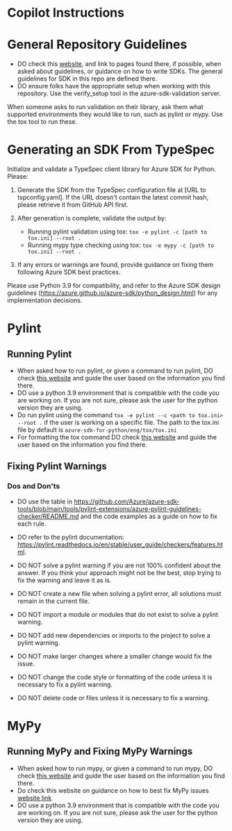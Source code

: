 # Copilot Instructions


# General Repository Guidelines
- DO check this [website](https://azure.github.io/azure-sdk/python_design.html), and link to pages found there, if possible, when asked about guidelines, or guidance on how to write SDKs. The general guidelines for SDK in this repo are defined there.
- DO ensure folks have the appropriate setup when working with this repository. Use the verify_setup tool in the azure-sdk-validation server.

When someone asks to run validation on their library, ask them what supported environments they would like to run, such as pylint or mypy. Use the tox tool to run these.

# Generating an SDK From TypeSpec

Initialize and validate a TypeSpec client library for Azure SDK for Python. Please:

1. Generate the SDK from the TypeSpec configuration file at [URL to tspconfig.yaml]. If the URL doesn't contain the latest commit hash, please retrieve it from GitHub API first.

2. After generation is complete, validate the output by:
   - Running pylint validation using tox: `tox -e pylint -c [path to tox.ini] --root .`
   - Running mypy type checking using tox: `tox -e mypy -c [path to tox.ini] --root .`

3. If any errors or warnings are found, provide guidance on fixing them following Azure SDK best practices.

Please use Python 3.9 for compatibility, and refer to the Azure SDK design guidelines (https://azure.github.io/azure-sdk/python_design.html) for any implementation decisions.

<!-- When asked to generate an SDK from TypeSpec, do the following:
- Prompt the user to provide the url to the TypeSpec configuration file (tspconfig.yaml) of the library they are working on. This file is usually located in the root directory of the library.
- If the user passed the url to the tspconfig.yaml file, check if the file exists. If it does not exist, ask them to provide the correct url. We do not need to download the typespec files. The url should have the most recent commit hash of the tspconfig.yaml file instead of a branch name like `main`. If the url does not have a commit hash, use the GitHub API to get the most recent commit hash of the tspconfig.yaml file. If you are unable to do this, ask the user to provide the correct url. `curl -s "https://api.github.com/repos/Azure/azure-rest-api-specs/commits?path=,path to tspconfig.yaml>&per_page=1"`  helpful.
- Please ensure you use the latest commit hash for the file in the URL, install the necessary TypeSpec client generator CLI tool if it's not already present, and then run the initialization command.
- Do not use the `main` branch name in the url. The url should look like this: `https://raw.githubusercontent.com/Azure/azure-sdk-for-python/<commit_hash>/sdk/<service>/<service>/tspconfig.yaml`.
- Then check if the user has the @azure-tools/typespec-client-generator-cli package installed. If not, ask them to install it using the command `npm install -g @azure-tools/typespec-client-generator-cli`.
- Finally use the @azure-tools/typespec-client-generator-core-cli to generate the SDK using the command `npx @azure-tools/typespec-client-generator-cli init --tsp-config <url to tspconfig.yaml file>`
- If the above steps do not work refer to [this website](https://azure.github.io/typespec-azure/docs/howtos/generate-with-tsp-client/intro_tsp_client/) for more information on how to generate the SDK from TypeSpec.
- After we generate the SDK, ensure to validate the output and check for any errors or warnings by running pylint and mypy with their respective tox commands [see here](https://github.com/Azure/azure-sdk-for-python/blob/main/doc/dev/tests.md#tox). If there are any issues, please refer to the relevant sections below for guidance on how to fix them. -->

# Pylint

## Running Pylint
- When asked how to run pylint, or given a command to run pylint, DO check [this website](https://github.com/Azure/azure-sdk-for-python/blob/main/doc/dev/pylint_checking.md) and guide the user based on the information you find there. 
- DO use a python 3.9 environment that is compatible with the code you are working on. If you are not sure, please ask the user for the python version they are using. 
- Do run pylint using the command `tox -e pylint --c <path to tox.ini> --root .` if the user is working on a specific file. The path to the tox.ini file by default is `azure-sdk-for-python/eng/tox/tox.ini`
- For formatting the tox command DO check [this website](https://github.com/Azure/azure-sdk-for-python/blob/main/doc/dev/tests.md#tox) and guide the user based on the information you find there.



## Fixing Pylint Warnings

### Dos and Don'ts
- DO use the table in https://github.com/Azure/azure-sdk-tools/blob/main/tools/pylint-extensions/azure-pylint-guidelines-checker/README.md and the code examples as a guide on how to fix each rule. 
- DO refer to the pylint documentation: https://pylint.readthedocs.io/en/stable/user_guide/checkers/features.html.


- DO NOT solve a pylint warning if you are not 100% confident about the answer. If you think your approach might not be the best, stop trying to fix the warning and leave it as is.
- DO NOT create a new file when solving a pylint error, all solutions must remain in the current file.
- DO NOT import a module or modules that do not exist to solve a pylint warning.
- DO NOT add new dependencies or imports to the project to solve a pylint warning.
- DO NOT make larger changes where a smaller change would fix the issue.
- DO NOT change the code style or formatting of the code unless it is necessary to fix a pylint warning.
- DO NOT delete code or files unless it is necessary to fix a warning.


# MyPy

## Running MyPy and Fixing MyPy Warnings
- When asked how to run mypy, or given a command to run mypy, DO check [this website](https://github.com/Azure/azure-sdk-for-python/blob/main/doc/dev/tests.md#tox) and guide the user based on the information you find there.
- Do check this website on guidance on how to best fix MyPy issues [website link](https://github.com/Azure/azure-sdk-for-python/blob/main/doc/dev/static_type_checking_cheat_sheet.md)
- DO use a python 3.9 environment that is compatible with the code you are working on. If you are not sure, please ask the user for the python version they are using. 